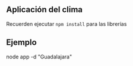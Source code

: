 ## Aplicación del clima

Recuerden ejecutar `npm install` para las librerías

## Ejemplo

node app -d "Guadalajara"